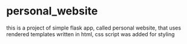 # personal_website
this is a project of simple flask app, called personal website, that uses rendered templates written in html, css script was added for styling
